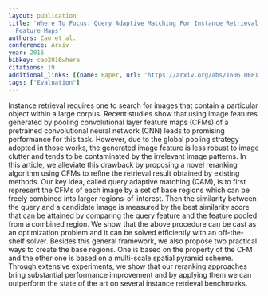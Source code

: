 ```yaml
---
layout: publication
title: 'Where To Focus: Query Adaptive Matching For Instance Retrieval Using Convolutional
  Feature Maps'
authors: Cao et al.
conference: Arxiv
year: 2016
bibkey: cao2016where
citations: 19
additional_links: [{name: Paper, url: 'https://arxiv.org/abs/1606.06811'}]
tags: ["Evaluation"]
---
```

Instance retrieval requires one to search for images that contain a
particular object within a large corpus. Recent studies show that using image
features generated by pooling convolutional layer feature maps (CFMs) of a
pretrained convolutional neural network (CNN) leads to promising performance
for this task. However, due to the global pooling strategy adopted in those
works, the generated image feature is less robust to image clutter and tends to
be contaminated by the irrelevant image patterns. In this article, we alleviate
this drawback by proposing a novel reranking algorithm using CFMs to refine the
retrieval result obtained by existing methods. Our key idea, called query
adaptive matching (QAM), is to first represent the CFMs of each image by a set
of base regions which can be freely combined into larger regions-of-interest.
Then the similarity between the query and a candidate image is measured by the
best similarity score that can be attained by comparing the query feature and
the feature pooled from a combined region. We show that the above procedure can
be cast as an optimization problem and it can be solved efficiently with an
off-the-shelf solver. Besides this general framework, we also propose two
practical ways to create the base regions. One is based on the property of the
CFM and the other one is based on a multi-scale spatial pyramid scheme. Through
extensive experiments, we show that our reranking approaches bring substantial
performance improvement and by applying them we can outperform the state of the
art on several instance retrieval benchmarks.